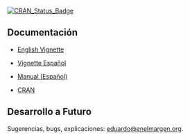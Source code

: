 [![CRAN\_Status\_Badge](http://www.r-pkg.org/badges/version/inegiR)](http://cran.r-project.org/package=inegiR) 

## Documentación

* [English Vignette](http://www.enelmargen.org/inegiR/vignette_eng.html)

* [Vignette Español](http://www.enelmargen.org/inegiR/vignette_spa.html)

* [Manual (Español)](https://cran.r-project.org/web/packages/inegiR/inegiR.pdf)

* [CRAN](https://cran.r-project.org/web/packages/inegiR/index.html)


## Desarrollo a Futuro
Sugerencias, bugs, explicaciones: eduardo@enelmargen.org.
